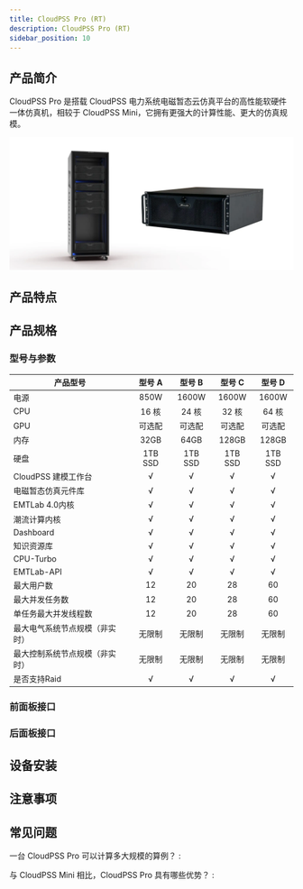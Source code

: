 ```yaml
---
title: CloudPSS Pro (RT)
description: CloudPSS Pro (RT)
sidebar_position: 10
---
```


## 产品简介
CloudPSS Pro 是搭载 CloudPSS 电力系统电磁暂态云仿真平台的高性能软硬件一体仿真机，相较于 CloudPSS Mini，它拥有更强大的计算性能、更大的仿真规模。 

![CloudPSS Pro](./pro.png "CloudPSS Pro")  
## 产品特点

## 产品规格

### 型号与参数



|     产品型号    | 型号 A |   型号 B  |  型号 C |   型号 D   |
|----------------|:--------:| :----------:|:----------:|:----------:|
|  电源   |  850W |   1600W |   1600W |   1600W |
|  CPU   |  16 核 |   24 核 |   32 核 |   64 核 |
|  GPU   |   可选配   |可选配|可选配|可选配|
|  内存  | 32GB  |    64GB  |   128GB  |   128GB  |
|  硬盘  | 1TB SSD| 1TB SSD | 1TB SSD  |  1TB SSD |
|CloudPSS 建模工作台| √ | √ | √ | √ |
|电磁暂态仿真元件库  | √ | √ | √ | √ |
|EMTLab 4.0内核    | √ | √ | √ | √ |
|潮流计算内核       | √ | √ | √ | √ |
|Dashboard         | √ | √ | √ | √ |
|知识资源库         | √ | √ | √ | √ |
|CPU-Turbo         | √ | √ | √ | √ |
|EMTLab-API        | √ | √ | √ | √ | 
|最大用户数| 12 | 20 | 28 | 60 |
|最大并发任务数  | 12 | 20 | 28 | 60 |
|单任务最大并发线程数     | 12 | 20 | 28 | 60 |
|最大电气系统节点规模（非实时）    | 无限制 | 无限制 | 无限制 | 无限制 |
|最大控制系统节点规模（非实时） | 无限制 | 无限制 | 无限制 | 无限制 |
|是否支持Raid        | √ | √ | √ | √ |


### 前面板接口

### 后面板接口


## 设备安装

## 注意事项

## 常见问题
一台 CloudPSS Pro 可以计算多大规模的算例？
:   

与 CloudPSS Mini 相比，CloudPSS Pro 具有哪些优势？
:   